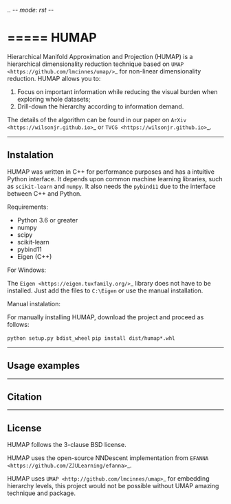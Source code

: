 .. -*- mode: rst -*-

=====
HUMAP
=====

Hierarchical Manifold Approximation and Projection (HUMAP) is a hierarchical dimensionality reduction technique 
based on `UMAP <https://github.com/lmcinnes/umap/>`_ for non-linear dimensionality reduction. HUMAP allows you to:

1. Focus on important information while reducing the visual burden when exploring whole datasets;
2. Drill-down the hierarchy according to information demand.

The details of the algorithm can be found in our paper on `ArXiv <https://wilsonjr.github.io>`_ or `TVCG <https://wilsonjr.github.io>`_.


-----------
Instalation
-----------

HUMAP was written in C++ for performance purposes and has a intuitive Python interface. 
It depends upon common machine learning libraries, such as ``scikit-learn`` and ``numpy``.
It also needs the ``pybind11`` due to the interface between C++ and Python.


Requirements:

* Python 3.6 or greater
* numpy
* scipy
* scikit-learn
* pybind11
* Eigen (C++)


For Windows:

The `Eigen <https://eigen.tuxfamily.org/>`_ library does not have to be installed. Just add the files to `C:\Eigen` or use the manual installation.

Manual instalation: 

For manually installing HUMAP, download the project and proceed as follows:

 ``python setup.py bdist_wheel``
 ``pip install dist/humap*.whl``


--------------
Usage examples
--------------



--------
Citation
--------


-------
License
-------

HUMAP follows the 3-clause BSD license.


HUMAP uses the open-source NNDescent implementation from `EFANNA <https://github.com/ZJULearning/efanna>`_. 

HUMAP uses `UMAP <http://github.com/lmcinnes/umap>`_ for embedding hierarchy levels, this project would not be possible 
without UMAP amazing technique and package.

